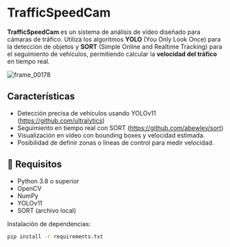 # TrafficSpeedCam

**TrafficSpeedCam** es un sistema de análisis de vídeo diseñado para cámaras de tráfico. Utiliza los algoritmos **YOLO** (You Only Look Once) para la detección de objetos y **SORT** (Simple Online and Realtime Tracking) para el seguimiento de vehículos, permitiendo calcular la **velocidad del tráfico** en tiempo real.

![frame_00178](https://github.com/user-attachments/assets/9c862262-9ddf-4d9f-9d0c-6aeb8cea52be)


## Características

- Detección precisa de vehículos usando YOLOv11 (https://github.com/ultralytics)
- Seguimiento en tiempo real con SORT (https://github.com/abewley/sort)
- Visualización en vídeo con bounding boxes y velocidad estimada.
- Posibilidad de definir zonas o líneas de control para medir velocidad.

## 🚀 Requisitos

- Python 3.8 o superior
- OpenCV
- NumPy
- YOLOv11
- SORT (archivo local)

Instalación de dependencias:

```bash
pip install -r requirements.txt
